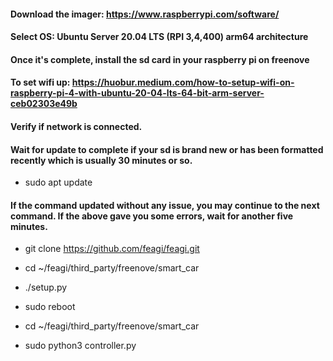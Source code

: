 #### Download the imager: https://www.raspberrypi.com/software/
#### Select OS: Ubuntu Server 20.04 LTS (RPI 3,4,400) arm64 architecture
#### Once it's complete, install the sd card in your raspberry pi on freenove 
#### To set wifi up: https://huobur.medium.com/how-to-setup-wifi-on-raspberry-pi-4-with-ubuntu-20-04-lts-64-bit-arm-server-ceb02303e49b
#### Verify if network is connected.
#### Wait for update to complete if your sd is brand new or has been formatted recently which is usually 30 minutes or so.

- sudo apt update

#### If the command updated without any issue, you may continue to the next command. If the above gave you some errors, wait for another five minutes.

- git clone https://github.com/feagi/feagi.git

- cd ~/feagi/third_party/freenove/smart_car

- ./setup.py

- sudo reboot

- cd ~/feagi/third_party/freenove/smart_car

- sudo python3 controller.py
